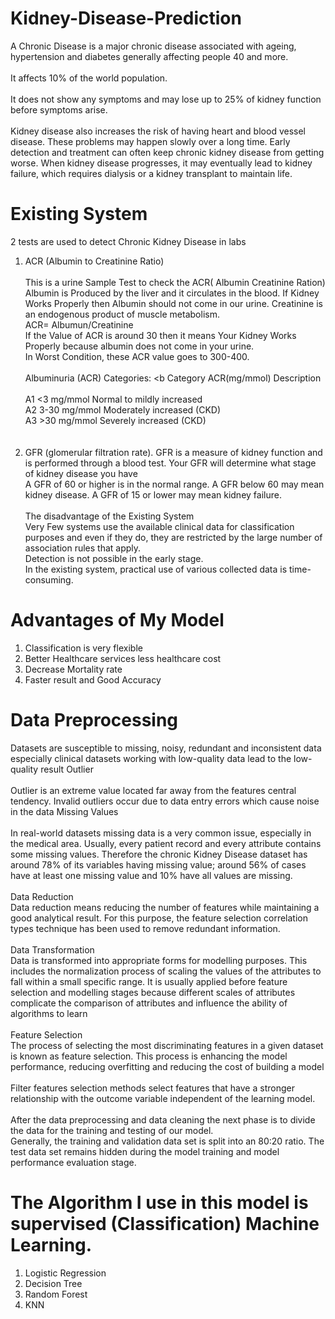 # Kidney-Disease-Prediction
A Chronic Disease is a major chronic disease associated with ageing, hypertension and diabetes generally affecting people 40 and more.<br> <br>
It affects 10% of the world population.<br> <br>
It does not show any symptoms and may lose up to 25% of kidney function before symptoms arise. <br> <br>
Kidney disease also increases the risk of having heart and blood vessel disease. These problems may happen slowly over a long time. Early detection and treatment can often keep chronic kidney disease from getting worse. When kidney disease progresses, it may eventually lead to kidney failure, which requires dialysis or a kidney transplant to maintain life.<br>
# Existing System   
2 tests are used to detect Chronic Kidney Disease in labs <br> 
1) ACR (Albumin to Creatinine Ratio) <br> <br> 
This is a urine Sample Test to check the ACR( Albumin Creatinine Ration) Albumin is Produced by the liver and it circulates in the blood. If Kidney Works Properly then Albumin should not come in our urine. Creatinine is an endogenous product of muscle metabolism. <br>
ACR= Albumun/Creatinine <br> 
If the Value of ACR is around 30 then it means Your Kidney Works Properly because albumin does not come in your urine. <br> 
In Worst Condition, these ACR value goes to 300-400. <br> <br>
Albuminuria (ACR) Categories: <b
Category	ACR(mg/mmol)	Description <br><br>
A1	<3 mg/mmol	Normal to mildly increased <br>
A2	3-30 mg/mmol	Moderately increased (CKD) <br>
A3	>30 mg/mmol	Severely increased (CKD) <br><br><br>
2) GFR (glomerular filtration rate). GFR is a measure of kidney function and is performed through a blood test. Your GFR will determine what stage of kidney disease you have <br>
A GFR of 60 or higher is in the normal range. A GFR below 60 may mean kidney disease. A GFR of 15 or lower may mean kidney failure. <br><br>
The disadvantage of the Existing System <br>
Very Few systems use the available clinical data for classification purposes and even if they do, they are restricted by the large number of association rules that apply. <br>
Detection is not possible in the early stage. <br>
In the existing system, practical use of various collected data is time-consuming. <br>
# Advantages of My Model <br>
1) Classification is very flexible <br>
2) Better Healthcare services less healthcare cost <br>
3) Decrease Mortality rate <br>
4) Faster result and Good Accuracy <br>

#  Data Preprocessing 
Datasets are susceptible to missing, noisy, redundant and inconsistent data especially clinical datasets working with low-quality data lead to the low-quality result
Outlier <br><br>
Outlier is an extreme value located far away from the features central tendency. Invalid outliers occur due to data entry errors which cause noise in the data
Missing Values <br><br>
In real-world datasets missing data is a very common issue, especially in the medical area. Usually, every patient record and every attribute contains some missing values. Therefore the chronic Kidney Disease dataset has around 78% of its variables having missing value; around 56% of cases have at least one missing value and 10% have all values are missing. <br><br>
Data Reduction <br>
Data reduction means reducing the number of features while maintaining a good analytical result. For this purpose, the feature selection correlation types technique has been used to remove redundant information. <br><br>
Data Transformation <br>
Data is transformed into appropriate forms for modelling purposes. This includes the normalization process of scaling the values of the attributes to fall within a small specific range. It is usually applied before feature selection and modelling stages because different scales of attributes complicate the comparison of attributes and influence the ability of algorithms to learn <br><br>
Feature Selection <br>
The process of selecting the most discriminating features in a given dataset is known as feature selection. This process is enhancing the model performance, reducing overfitting and reducing the cost  of building a model <br> <br>
Filter features selection methods select features that have a stronger relationship with the outcome variable independent of the learning model. <br><br>
After the data preprocessing and data cleaning the next phase is to divide the data for the training and testing of our model. <br>
Generally, the training and validation data set is split into an 80:20 ratio. The test data set remains hidden during the model training and model performance evaluation stage. <br>
                               
# The Algorithm I use in this model is supervised (Classification) Machine Learning.
1) Logistic Regression <br>
3) Decision Tree <br>
2) Random Forest <br>
3) KNN <br>

